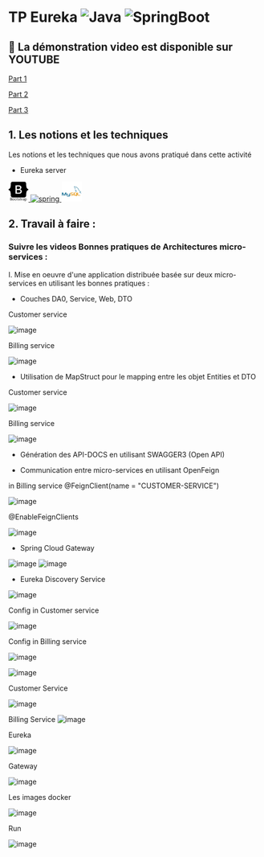 # TP Eureka ![Java](https://img.shields.io/badge/-Java-333333?style=flat&logo=Java&logoColor=007396) ![SpringBoot](https://img.shields.io/badge/-Spring%20Boot-333333?style=flat&logo=spring-boot)

## 🔗 La démonstration video est disponible sur YOUTUBE
[Part 1](https://www.youtube.com/watch?v=fqfg3sNIDDk)

[Part 2](https://www.youtube.com/watch?v=0MG8akH6cfU)

[Part 3](https://www.youtube.com/watch?v=npP2GLYLW8c)


## 1. Les notions et les techniques 
Les notions et les techniques que nous avons pratiqué dans cette activité 
- Eureka server

<a href="https://getbootstrap.com" target="_blank" rel="noreferrer"> <img src="https://raw.githubusercontent.com/devicons/devicon/master/icons/bootstrap/bootstrap-plain-wordmark.svg" alt="bootstrap" width="40" height="40"/> </a> <a href="https://spring.io/" target="_blank" rel="noreferrer"> <img src="https://www.vectorlogo.zone/logos/springio/springio-icon.svg" alt="spring" width="40" height="40"/> </a> <a href="https://www.mysql.com/" target="_blank" rel="noreferrer"> <img src="https://raw.githubusercontent.com/devicons/devicon/master/icons/mysql/mysql-original-wordmark.svg" alt="mysql" width="40" height="40"/> </a>



## 2. Travail à faire :
### Suivre les videos Bonnes pratiques de Architectures micro-services :

 I. Mise en oeuvre d'une application distribuée basée sur deux micro-services en utilisant les bonnes pratiques  :
 
 
  - Couches DA0, Service, Web, DTO

Customer service 

![image](https://user-images.githubusercontent.com/82539023/198901280-d0bdde39-4eb7-4b21-a114-550ba20bbf99.png)

Billing service

![image](https://user-images.githubusercontent.com/82539023/198901400-5a662a9c-7df7-4922-87d6-646dac0dbaf5.png)


  
  - Utilisation de MapStruct pour le mapping entre les objet Entities et DTO
  
Customer service

![image](https://user-images.githubusercontent.com/82539023/198901309-cda3ebdd-15ca-4ffc-a65b-d0f5e16eb914.png)

Billing service

![image](https://user-images.githubusercontent.com/82539023/198901421-ac3480b5-07eb-44ae-9b8c-07013092e7be.png)


  - Génération des API-DOCS en utilisant SWAGGER3 (Open API)
  
  
  - Communication entre micro-services en utilisant OpenFeign
  
  in Billing service 
  @FeignClient(name = "CUSTOMER-SERVICE")
  
  ![image](https://user-images.githubusercontent.com/82539023/198901515-adc9ac3d-a0e9-4194-b3b6-cf0542ef84e6.png)
 
  @EnableFeignClients
  
  ![image](https://user-images.githubusercontent.com/82539023/198901554-187a5fc3-1fd0-4acc-a457-dbba08ed83d2.png)


 
  - Spring Cloud Gateway
  
![image](https://user-images.githubusercontent.com/82539023/198901628-f305c38e-7223-4f0f-bfb5-d82c295b50a3.png)
![image](https://user-images.githubusercontent.com/82539023/198901639-431b8454-6784-460a-8941-865ecb55f34b.png)



  
  - Eureka Discovery Service
  
![image](https://user-images.githubusercontent.com/82539023/198901669-be33f884-5576-4b56-a798-41810fa598c3.png)

Config in Customer service 



![image](https://user-images.githubusercontent.com/82539023/198901733-cbfb7979-1900-4275-a449-81dc115cf4e0.png)


Config in Billing service

![image](https://user-images.githubusercontent.com/82539023/198901714-92c5ecb6-58fb-4edc-973c-5bc0da5b1f87.png)

![image](https://user-images.githubusercontent.com/82539023/198902485-04996e78-8d15-4561-862b-b0aad7f864e2.png)


Customer Service 

![image](https://user-images.githubusercontent.com/82539023/198905594-98fbe21c-b8b9-4f91-b918-07570475abe2.png)

Billing Service
![image](https://user-images.githubusercontent.com/82539023/198906133-65fae550-dfd2-4fa7-8dc3-b3649fa0686b.png)


Eureka 

![image](https://user-images.githubusercontent.com/82539023/198905906-c6355092-1e53-46bc-99fd-eb669b853b6b.png)


Gateway

![image](https://user-images.githubusercontent.com/82539023/198905887-70d380b4-228d-42ec-a076-2a60b53c7c89.png)




Les images docker

![image](https://user-images.githubusercontent.com/82539023/198906329-762d2c6d-040a-420b-8c2a-f25204210980.png)

Run

![image](https://user-images.githubusercontent.com/82539023/198906390-0ec85510-c10b-4bf1-9b55-4d9a8089167e.png)


